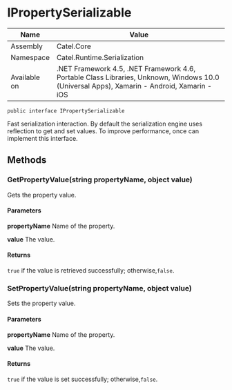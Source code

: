 

# IPropertySerializable

Name|Value
---|---
Assembly|Catel.Core
Namespace|Catel.Runtime.Serialization
Available on|.NET Framework 4.5, .NET Framework 4.6, Portable Class Libraries, Unknown, Windows 10.0 (Universal Apps), Xamarin - Android, Xamarin - iOS

```
public interface IPropertySerializable
```

Fast serialization interaction. By default the serialization engine uses reflection to get and set values. To improve performance, once can implement this interface.



## Methods

### GetPropertyValue(string propertyName, object value)

Gets the property value.

#### Parameters

**propertyName**
Name of the property.

**value**
The value.

#### Returns

`true` if the value is retrieved successfully; otherwise,`false`.



### SetPropertyValue(string propertyName, object value)

Sets the property value.

#### Parameters

**propertyName**
Name of the property.

**value**
The value.

#### Returns

`true` if the value is set successfully; otherwise,`false`.



